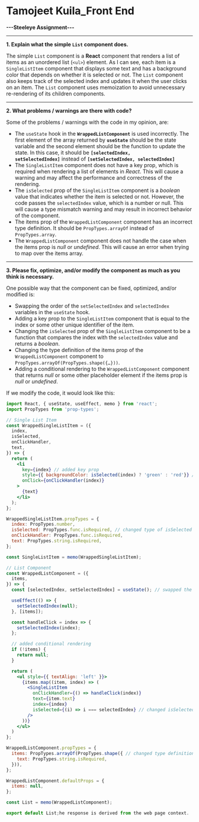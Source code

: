 # Tamojeet Kuila_Front End
**---Steeleye Assignment---**

---

**1. Explain what the simple `List` component does.**



The simple `List` component is a **React** component that renders a list of items as an unordered list (`<ul>`) element. As I can see, each item is a `SingleListItem` component that displays some text and has a background color that depends on whether it is selected or not. The `List` component also keeps track of the selected index and updates it when the user clicks on an item. The `List` component uses memoization to avoid unnecessary re-rendering of its children components.

---

**2. What problems / warnings are there with code?**




Some of the problems / warnings with the code in my opinion, are:

- The `useState` hook in the **`WrappedListComponent`** is used incorrectly.  The first element of the array returned by **`useState`** should be the state variable and the second element should be the function to update the state. In this case, it should be **`[selectedIndex, setSelectedIndex]`** instead of **`[setSelectedIndex, selectedIndex]`**
- The `SingleListItem` component does not have a key prop, which is required when rendering a list of elements in *React*. This will cause a warning and may affect the performance and correctness of the rendering.
- The `isSelected` prop of the `SingleListItem` component is a *boolean* value that indicates whether the item is selected or not. However, the code passes the `selectedIndex` value, which is a number or null. This will cause a type mismatch warning and may result in incorrect behavior of the component.
- The items prop of the `WrappedListComponent` component has an incorrect type definition. It should be `PropTypes.arrayOf` instead of `PropTypes.array`.
- The `WrappedListComponent` component does not handle the case when the items prop is *null* or *undefined*. This will cause an error when trying to map over the items array.

---
**3. Please fix, optimize, and/or modify the component as much as you think is necessary.**


One possible way that the component can be fixed, optimized, and/or modified is:

- Swapping the order of the `setSelectedIndex` and `selectedIndex` variables in the `useState` hook.
- Adding a key prop to the `SingleListItem` component that is equal to the index or some other unique identifier of the item.
- Changing the `isSelected` prop of the `SingleListItem` component to be a function that compares the index with the `selectedIndex` value and returns a *boolean*.
- Changing the type definition of the items prop of the `WrappedListComponent` component to `PropTypes.arrayOf(PropTypes.shape({…}))`.
- Adding a conditional rendering to the `WrappedListComponent` component that returns *null* or some other placeholder element if the items prop is *null* or *undefined*.

If we modify the code, it would look like this:

```jsx
import React, { useState, useEffect, memo } from 'react';
import PropTypes from 'prop-types';

// Single List Item
const WrappedSingleListItem = ({
  index,
  isSelected,
  onClickHandler,
  text,
}) => {
  return (
    <li
      key={index} // added key prop
      style={{ backgroundColor: isSelected(index) ? 'green' : 'red'}} // changed isSelected prop to be a function
      onClick={onClickHandler(index)}
    >
      {text}
    </li>
  );
};

WrappedSingleListItem.propTypes = {
  index: PropTypes.number,
  isSelected: PropTypes.func.isRequired, // changed type of isSelected prop to be a function
  onClickHandler: PropTypes.func.isRequired,
  text: PropTypes.string.isRequired,
};

const SingleListItem = memo(WrappedSingleListItem);

// List Component
const WrappedListComponent = ({
  items,
}) => {
  const [selectedIndex, setSelectedIndex] = useState(); // swapped the order of variables

  useEffect(() => {
    setSelectedIndex(null);
  }, [items]);

  const handleClick = index => {
    setSelectedIndex(index);
  };

  // added conditional rendering
  if (!items) {
    return null;
  }

  return (
    <ul style={{ textAlign: 'left' }}>
      {items.map((item, index) => (
        <SingleListItem
          onClickHandler={() => handleClick(index)}
          text={item.text}
          index={index}
          isSelected={(i) => i === selectedIndex} // changed isSelected prop to be a function
        />
      ))}
    </ul>
  )
};

WrappedListComponent.propTypes = {
  items: PropTypes.arrayOf(PropTypes.shape({ // changed type definition of items prop
    text: PropTypes.string.isRequired,
  })),
};

WrappedListComponent.defaultProps = {
  items: null,
};

const List = memo(WrappedListComponent);

export default List;he response is derived from the web page context.
```

